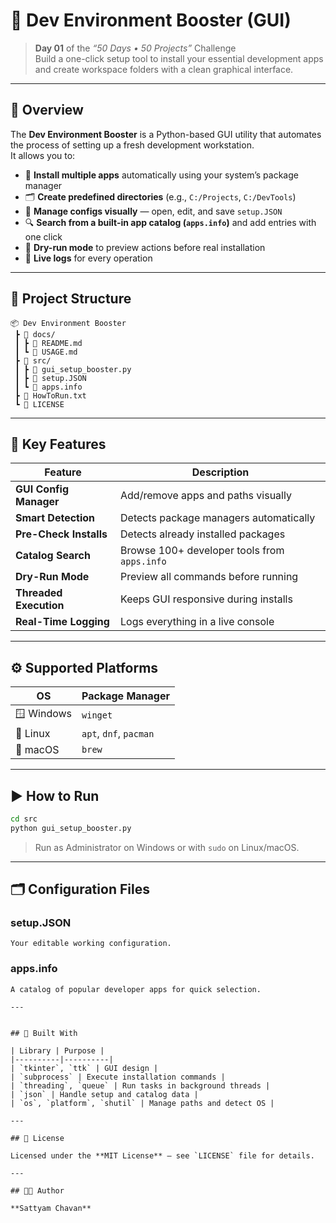 # 🚀 Dev Environment Booster (GUI)

> **Day 01** of the *“50 Days • 50 Projects”* Challenge  
> Build a one-click setup tool to install your essential development apps and create workspace folders with a clean graphical interface.

---

## 🧩 Overview

The **Dev Environment Booster** is a Python-based GUI utility that automates the process of setting up a fresh development workstation.  
It allows you to:

- 🧱 **Install multiple apps** automatically using your system’s package manager  
- 🗂️ **Create predefined directories** (e.g., `C:/Projects`, `C:/DevTools`)  
- 🧭 **Manage configs visually** — open, edit, and save `setup.JSON`  
- 🔍 **Search from a built-in app catalog (`apps.info`)** and add entries with one click  
- 🧪 **Dry-run mode** to preview actions before real installation  
- 📜 **Live logs** for every operation  

---

## 📁 Project Structure

```
📦 Dev Environment Booster
 ┣ 📂 docs/
 ┃ ┣ 📄 README.md
 ┃ ┗ 📄 USAGE.md
 ┣ 📂 src/
 ┃ ┣ 📄 gui_setup_booster.py
 ┃ ┣ 📄 setup.JSON
 ┃ ┗ 📄 apps.info
 ┣ 📄 HowToRun.txt
 ┗ 📄 LICENSE
```

---

## 🧠 Key Features

| Feature | Description |
|----------|-------------|
| **GUI Config Manager** | Add/remove apps and paths visually |
| **Smart Detection** | Detects package managers automatically |
| **Pre-Check Installs** | Detects already installed packages |
| **Catalog Search** | Browse 100+ developer tools from `apps.info` |
| **Dry-Run Mode** | Preview all commands before running |
| **Threaded Execution** | Keeps GUI responsive during installs |
| **Real-Time Logging** | Logs everything in a live console |

---

## ⚙️ Supported Platforms

| OS | Package Manager |
|----|------------------|
| 🪟 Windows | `winget` |
| 🐧 Linux | `apt`, `dnf`, `pacman` |
| 🍎 macOS | `brew` |

---

## ▶️ How to Run

```bash
cd src
python gui_setup_booster.py
```

> Run as Administrator on Windows or with `sudo` on Linux/macOS.

---

## 🗂️ Configuration Files

### setup.JSON
```
Your editable working configuration.

```

### apps.info
``` 
A catalog of popular developer apps for quick selection.

---


## 🧱 Built With

| Library | Purpose |
|----------|----------|
| `tkinter`, `ttk` | GUI design |
| `subprocess` | Execute installation commands |
| `threading`, `queue` | Run tasks in background threads |
| `json` | Handle setup and catalog data |
| `os`, `platform`, `shutil` | Manage paths and detect OS |

---

## 🧾 License

Licensed under the **MIT License** — see `LICENSE` file for details.

---

## 👨‍💻 Author

**Sattyam Chavan**  

